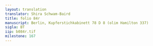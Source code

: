 ```yaml
---
layout: translation
translator: Shira Schwam-Baird
title: folio 84r
manuscript: Berlin, Kupferstichkabinett 78 D 8 (olim Hamilton 337)
sigla: BT
iip: b084r.tif
milestone: 167
---
```

